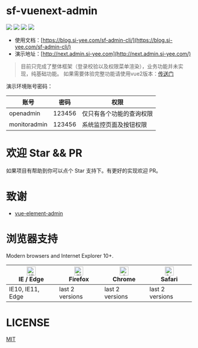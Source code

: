 # sf-vuenext-admin

![](https://img.shields.io/github/commit-activity/m/hackycy/sf-vuenext-admin) ![](https://img.shields.io/github/license/hackycy/sf-vuenext-admin) ![](https://img.shields.io/github/repo-size/hackycy/sf-vuenext-admin) ![](https://img.shields.io/github/languages/top/hackycy/sf-vuenext-admin)

- 使用文档：[https://blog.si-yee.com/sf-admin-cli/](https://blog.si-yee.com/sf-admin-cli/)
- 演示地址：[http://next.admin.si-yee.com](http://next.admin.si-yee.com/)

> 目前只完成了整体框架（登录校验以及权限菜单渲染），业务功能并未实现，纯基础功能。
> 如果需要体验完整功能请使用vue2版本：[传送门](https://github.com/hackycy/sf-vue-admin)

演示环境账号密码：

| 账号         | 密码   | 权限                     |
| ------------ | ------ | ------------------------ |
| openadmin    | 123456 | 仅只有各个功能的查询权限 |
| monitoradmin | 123456 | 系统监控页面及按钮权限   |

# 欢迎 Star && PR

如果项目有帮助到你可以点个 Star 支持下。有更好的实现欢迎 PR。

# 致谢

- [vue-element-admin](https://github.com/PanJiaChen/vue-element-admin)

# 浏览器支持

Modern browsers and Internet Explorer 10+.

| [<img src="https://raw.githubusercontent.com/alrra/browser-logos/master/src/edge/edge_48x48.png" alt="IE / Edge" width="24px" height="24px" />](https://godban.github.io/browsers-support-badges/)</br>IE / Edge | [<img src="https://raw.githubusercontent.com/alrra/browser-logos/master/src/firefox/firefox_48x48.png" alt="Firefox" width="24px" height="24px" />](https://godban.github.io/browsers-support-badges/)</br>Firefox | [<img src="https://raw.githubusercontent.com/alrra/browser-logos/master/src/chrome/chrome_48x48.png" alt="Chrome" width="24px" height="24px" />](https://godban.github.io/browsers-support-badges/)</br>Chrome | [<img src="https://raw.githubusercontent.com/alrra/browser-logos/master/src/safari/safari_48x48.png" alt="Safari" width="24px" height="24px" />](https://godban.github.io/browsers-support-badges/)</br>Safari |
| --- | --- | --- | --- |
| IE10, IE11, Edge | last 2 versions | last 2 versions | last 2 versions |

# LICENSE

[MIT](LICENSE)
